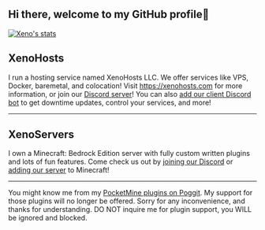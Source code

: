 ## Hi there, welcome to my GitHub profile👋
[![Xeno's stats](https://https://github-readme-stats-xenophilicy.vercel.app/api?username=xenophilicy&count_private=true&theme=tokyonight )](https://github.com/Xenophilicy)

## XenoHosts

I run a hosting service named XenoHosts LLC. We offer services like VPS, Docker, baremetal, and colocation! Visit https://xenohosts.com for more information, or join our [Discord server](https://xenohosts.com/discord)! You can also [add our client Discord bot](https://xenohosts.com/discord/bot) to get downtime updates, control your services, and more!

***

## XenoServers

I own a Minecraft: Bedrock Edition server with fully custom written plugins and lots of fun features. Come check us out by [joining our Discord](https://discord.xenoservers.net) or [adding our server](https://xenoservers.net/join) to Minecraft!

***

You might know me from my [PocketMine plugins on Poggit](https://poggit.pmmp.io/plugins/by/Xenophilicy). My support for those plugins will no longer be offered. Sorry for any inconvenience, and thanks for understanding. DO NOT inquire me for plugin support, you WILL be ignored and blocked.
